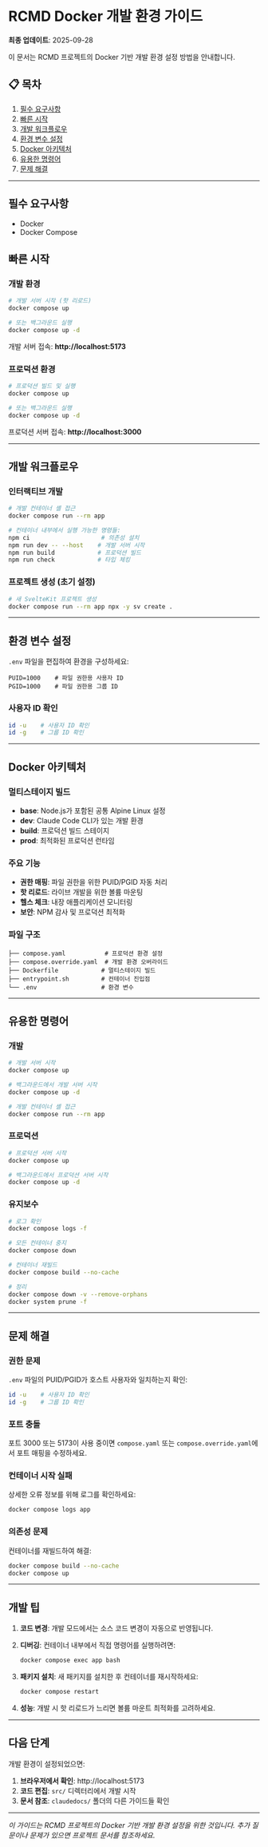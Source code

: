 # RCMD Docker 개발 환경 가이드

**최종 업데이트**: 2025-09-28

이 문서는 RCMD 프로젝트의 Docker 기반 개발 환경 설정 방법을 안내합니다.

## 📋 목차
1. [필수 요구사항](#필수-요구사항)
2. [빠른 시작](#빠른-시작)
3. [개발 워크플로우](#개발-워크플로우)
4. [환경 변수 설정](#환경-변수-설정)
5. [Docker 아키텍처](#docker-아키텍처)
6. [유용한 명령어](#유용한-명령어)
7. [문제 해결](#문제-해결)

---

## 필수 요구사항

- Docker
- Docker Compose

## 빠른 시작

### 개발 환경

```bash
# 개발 서버 시작 (핫 리로드)
docker compose up

# 또는 백그라운드 실행
docker compose up -d
```

개발 서버 접속: **http://localhost:5173**

### 프로덕션 환경

```bash
# 프로덕션 빌드 및 실행
docker compose up

# 또는 백그라운드 실행
docker compose up -d
```

프로덕션 서버 접속: **http://localhost:3000**

---

## 개발 워크플로우

### 인터랙티브 개발

```bash
# 개발 컨테이너 셸 접근
docker compose run --rm app

# 컨테이너 내부에서 실행 가능한 명령들:
npm ci                    # 의존성 설치
npm run dev -- --host    # 개발 서버 시작
npm run build            # 프로덕션 빌드
npm run check            # 타입 체킹
```

### 프로젝트 생성 (초기 설정)

```bash
# 새 SvelteKit 프로젝트 생성
docker compose run --rm app npx -y sv create .
```

---

## 환경 변수 설정

`.env` 파일을 편집하여 환경을 구성하세요:

```env
PUID=1000    # 파일 권한용 사용자 ID
PGID=1000    # 파일 권한용 그룹 ID
```

### 사용자 ID 확인
```bash
id -u    # 사용자 ID 확인
id -g    # 그룹 ID 확인
```

---

## Docker 아키텍처

### 멀티스테이지 빌드

- **base**: Node.js가 포함된 공통 Alpine Linux 설정
- **dev**: Claude Code CLI가 있는 개발 환경
- **build**: 프로덕션 빌드 스테이지
- **prod**: 최적화된 프로덕션 런타임

### 주요 기능

- **권한 매핑**: 파일 권한을 위한 PUID/PGID 자동 처리
- **핫 리로드**: 라이브 개발을 위한 볼륨 마운팅
- **헬스 체크**: 내장 애플리케이션 모니터링
- **보안**: NPM 감사 및 프로덕션 최적화

### 파일 구조

```
├── compose.yaml           # 프로덕션 환경 설정
├── compose.override.yaml  # 개발 환경 오버라이드
├── Dockerfile            # 멀티스테이지 빌드
├── entrypoint.sh         # 컨테이너 진입점
└── .env                  # 환경 변수
```

---

## 유용한 명령어

### 개발

```bash
# 개발 서버 시작
docker compose up

# 백그라운드에서 개발 서버 시작
docker compose up -d

# 개발 컨테이너 셸 접근
docker compose run --rm app
```

### 프로덕션

```bash
# 프로덕션 서버 시작
docker compose up

# 백그라운드에서 프로덕션 서버 시작
docker compose up -d
```

### 유지보수

```bash
# 로그 확인
docker compose logs -f

# 모든 컨테이너 중지
docker compose down

# 컨테이너 재빌드
docker compose build --no-cache

# 정리
docker compose down -v --remove-orphans
docker system prune -f
```

---

## 문제 해결

### 권한 문제
`.env` 파일의 PUID/PGID가 호스트 사용자와 일치하는지 확인:
```bash
id -u    # 사용자 ID 확인
id -g    # 그룹 ID 확인
```

### 포트 충돌
포트 3000 또는 5173이 사용 중이면 `compose.yaml` 또는 `compose.override.yaml`에서 포트 매핑을 수정하세요.

### 컨테이너 시작 실패
상세한 오류 정보를 위해 로그를 확인하세요:
```bash
docker compose logs app
```

### 의존성 문제
컨테이너를 재빌드하여 해결:
```bash
docker compose build --no-cache
docker compose up
```

---

## 개발 팁

1. **코드 변경**: 개발 모드에서는 소스 코드 변경이 자동으로 반영됩니다.

2. **디버깅**: 컨테이너 내부에서 직접 명령어를 실행하려면:
   ```bash
   docker compose exec app bash
   ```

3. **패키지 설치**: 새 패키지를 설치한 후 컨테이너를 재시작하세요:
   ```bash
   docker compose restart
   ```

4. **성능**: 개발 시 핫 리로드가 느리면 볼륨 마운트 최적화를 고려하세요.

---

## 다음 단계

개발 환경이 설정되었으면:

1. **브라우저에서 확인**: http://localhost:5173
2. **코드 편집**: `src/` 디렉터리에서 개발 시작
3. **문서 참조**: `claudedocs/` 폴더의 다른 가이드들 확인

---

*이 가이드는 RCMD 프로젝트의 Docker 기반 개발 환경 설정을 위한 것입니다. 추가 질문이나 문제가 있으면 프로젝트 문서를 참조하세요.*